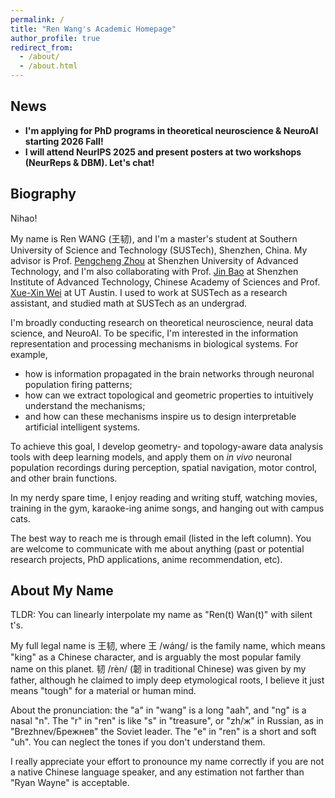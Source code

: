 ```yaml
---
permalink: /
title: "Ren Wang's Academic Homepage"
author_profile: true
redirect_from: 
  - /about/
  - /about.html
---
```


## News
- **I'm applying for PhD programs in theoretical neuroscience & NeuroAI starting 2026 Fall!**
- **I will attend NeurIPS 2025 and present posters at two workshops (NeurReps & DBM). Let's chat!**

## Biography
Nihao!

My name is Ren WANG (王韧),
and I'm a master's student at Southern University of Science and Technology (SUSTech), Shenzhen, China.
My advisor is Prof. [Pengcheng Zhou](https://pengchengzhoulab.lhs.suat-sz.edu.cn/) at Shenzhen University of Advanced Technology, and I'm also collaborating with Prof. [Jin Bao](https://jinbaolab.siat.ac.cn) at Shenzhen Institute of Advanced Technology, Chinese Academy of Sciences and Prof. [Xue-Xin Wei](https://sites.google.com/view/xxweineuraltheory) at UT Austin.
I used to work at SUSTech as a research assistant, and studied math at SUSTech as an undergrad.

I'm broadly conducting research on theoretical neuroscience, neural data science, and NeuroAI.
To be specific,
I'm interested in the information representation and processing mechanisms in biological systems.
For example,
- how is information propagated in the brain networks through neuronal population firing patterns;
- how can we extract topological and geometric properties to intuitively understand the mechanisms;
- and how can these mechanisms inspire us to design interpretable artificial intelligent systems.

To achieve this goal, I develop geometry- and topology-aware data analysis tools with deep learning models, and apply them on *in vivo* neuronal population recordings during perception, spatial navigation, motor control, and other brain functions. 

In my nerdy spare time,
I enjoy reading and writing stuff, watching movies, training in the gym, karaoke-ing anime songs, and hanging out with campus cats.

The best way to reach me is through email (listed in the left column).
You are welcome to communicate with me about anything (past or potential research projects, PhD applications, anime recommendation, etc).

## About My Name
TLDR: You can linearly interpolate my name as "Ren(t) Wan(t)" with silent t's.

My full legal name is 王韧, where 王 /wáng/ is the family name, which means "king" as a Chinese character, and is arguably the most popular family name on this planet.
韧 /rèn/ (韌 in traditional Chinese) was given by my father, although he claimed to imply deep etymological roots, I believe it just means "tough" for a material or human mind.

About the pronunciation:
the "a" in "wang" is a long "aah", and "ng" is a nasal "n".
The "r" in "ren" is like "s" in "treasure",
or "zh/ж" in Russian, as in "Brezhnev/Брежнев" the Soviet leader.
The "e" in "ren" is a short and soft "uh".
You can neglect the tones if you don't understand them.

I really appreciate your effort to pronounce my name correctly if you are not a native Chinese language speaker,
and any estimation not farther than "Ryan Wayne" is acceptable.

